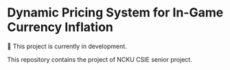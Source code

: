 # Dynamic Pricing System for In-Game Currency Inflation

🚧 This project is currently in development.

This repository contains the project of NCKU CSIE senior project.
